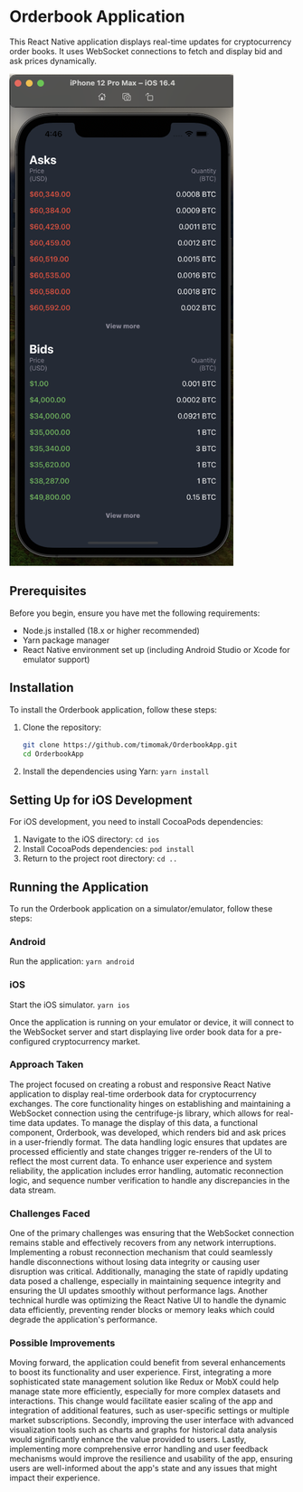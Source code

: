 # Orderbook Application

This React Native application displays real-time updates for cryptocurrency order books. It uses WebSocket connections to fetch and display bid and ask prices dynamically.

![Orderbook screenshit](https://github.com/timomak/OrderbookApp/blob/main/app-screenshot.png?raw=true)

## Prerequisites

Before you begin, ensure you have met the following requirements:
- Node.js installed (18.x or higher recommended)
- Yarn package manager
- React Native environment set up (including Android Studio or Xcode for emulator support)

## Installation

To install the Orderbook application, follow these steps:

1. Clone the repository:
   ```bash
   git clone https://github.com/timomak/OrderbookApp.git
   cd OrderbookApp
2. Install the dependencies using Yarn:
   ```yarn install```

## Setting Up for iOS Development
For iOS development, you need to install CocoaPods dependencies:

1. Navigate to the iOS directory:
 ```cd ios```
 2. Install CocoaPods dependencies:
```pod install```
3. Return to the project root directory:
```cd ..```

## Running the Application

To run the Orderbook application on a simulator/emulator, follow these steps:

### Android
Run the application:
```yarn android```

### iOS
Start the iOS simulator.
```yarn ios```

Once the application is running on your emulator or device, it will connect to the WebSocket server and start displaying live order book data for a pre-configured cryptocurrency market.

### Approach Taken
The project focused on creating a robust and responsive React Native application to display real-time orderbook data for cryptocurrency exchanges. The core functionality hinges on establishing and maintaining a WebSocket connection using the centrifuge-js library, which allows for real-time data updates. To manage the display of this data, a functional component, Orderbook, was developed, which renders bid and ask prices in a user-friendly format. The data handling logic ensures that updates are processed efficiently and state changes trigger re-renders of the UI to reflect the most current data. To enhance user experience and system reliability, the application includes error handling, automatic reconnection logic, and sequence number verification to handle any discrepancies in the data stream.

### Challenges Faced
One of the primary challenges was ensuring that the WebSocket connection remains stable and effectively recovers from any network interruptions. Implementing a robust reconnection mechanism that could seamlessly handle disconnections without losing data integrity or causing user disruption was critical. Additionally, managing the state of rapidly updating data posed a challenge, especially in maintaining sequence integrity and ensuring the UI updates smoothly without performance lags. Another technical hurdle was optimizing the React Native UI to handle the dynamic data efficiently, preventing render blocks or memory leaks which could degrade the application's performance.

### Possible Improvements
Moving forward, the application could benefit from several enhancements to boost its functionality and user experience. First, integrating a more sophisticated state management solution like Redux or MobX could help manage state more efficiently, especially for more complex datasets and interactions. This change would facilitate easier scaling of the app and integration of additional features, such as user-specific settings or multiple market subscriptions. Secondly, improving the user interface with advanced visualization tools such as charts and graphs for historical data analysis would significantly enhance the value provided to users. Lastly, implementing more comprehensive error handling and user feedback mechanisms would improve the resilience and usability of the app, ensuring users are well-informed about the app's state and any issues that might impact their experience.